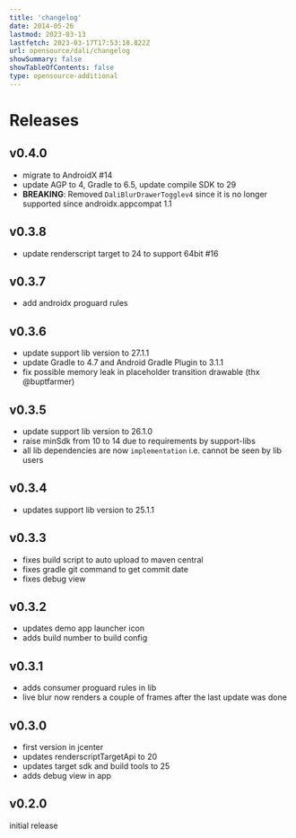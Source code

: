 ```yaml
---
title: 'changelog'
date: 2014-05-26
lastmod: 2023-03-13
lastfetch: 2023-03-17T17:53:18.822Z
url: opensource/dali/changelog
showSummary: false
showTableOfContents: false
type: opensource-additional
---
```

# Releases

## v0.4.0

* migrate to AndroidX #14
* update AGP to 4, Gradle to 6.5, update compile SDK to 29
* **BREAKING**: Removed `DaliBlurDrawerTogglev4` since it is no longer supported since androidx.appcompat 1.1

## v0.3.8
* update renderscript target to 24 to support 64bit #16

## v0.3.7
* add androidx proguard rules

## v0.3.6
* update support lib version to 27.1.1
* update Gradle to 4.7 and Android Gradle Plugin to 3.1.1
* fix possible memory leak in placeholder transition drawable (thx @buptfarmer)

## v0.3.5
* update support lib version to 26.1.0
* raise minSdk from 10 to 14 due to requirements by support-libs
* all lib dependencies are now `implementation` i.e. cannot be seen by lib users

## v0.3.4
* updates support lib version to 25.1.1

## v0.3.3
* fixes build script to auto upload to maven central
* fixes gradle git command to get commit date
* fixes debug view

## v0.3.2
* updates demo app launcher icon
* adds build number to build config

## v0.3.1
* adds consumer proguard rules in lib
* live blur now renders a couple of frames after the last update was done

## v0.3.0
* first version in jcenter
* updates renderscriptTargetApi to 20
* updates target sdk and build tools to 25
* adds debug view in app

## v0.2.0
 initial release
